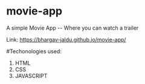# movie-app
A simple Movie App -- Where you can watch a trailer

Link: https://bhargav-jaldu.github.io/movie-app/

#Techonologies used: 
1. HTML
2. CSS
3. JAVASCRIPT

